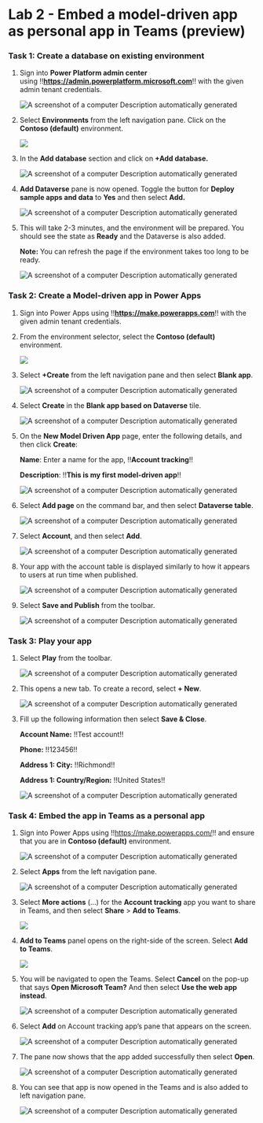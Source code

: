 # **Lab 2 - Embed a model-driven app as personal app in Teams (preview)** 

### **Task 1: Create a database on existing environment**

1.  Sign into **Power Platform admin center**
    using !!**https://admin.powerplatform.microsoft.com**!!
    with the given admin tenant credentials.

     ![A screenshot of a computer Description automatically generated](./media/image1.png)

2.  Select **Environments** from the left navigation pane. Click on the **Contoso (default)** environment.

     ![](./media/image2.png)

3.  In the **Add database** section and click on **+Add database.**

     ![A screenshot of a computer Description automatically generated](./media/image3.png)

4.  **Add Dataverse** pane is now opened. Toggle the button for **Deploy
    sample apps and data** to **Yes** and then select **Add.**

     ![A screenshot of a computer Description automatically generated](./media/image4.png)

5.  This will take 2-3 minutes, and the environment will be prepared.
    You should see the state as **Ready** and the Dataverse is also
    added.

     **Note:** You can refresh the page if the environment takes too long to be ready.
    
     ![A screenshot of a computer Description automatically generated](./media/image5.png)

### **Task 2: Create a Model-driven app in Power Apps**

1.  Sign into Power Apps
    using !!**https://make.powerapps.com**!!
    with the given admin tenant credentials.

2.  From the environment selector, select the **Contoso (default)**
    environment.

     ![](./media/image6.png)

3.  Select **+Create** from the left navigation pane and then select
    **Blank app**.

     ![A screenshot of a computer Description automatically generated](./media/image7.png)

4.  Select **Create** in the **Blank app based on Dataverse** tile.

     ![A screenshot of a computer Description automatically generated](./media/image8.png)

5.  On the **New Model Driven App** page, enter the following details,
    and then click **Create**:

     **Name**: Enter a name for the app, !!**Account tracking**!!
    
     **Description**: !!**This is my first model-driven app**!!
    
     ![A screenshot of a computer Description automatically generated](./media/image9.png)

5.  Select **Add page** on the command bar, and then select **Dataverse
    table**.

     ![A screenshot of a computer Description automatically generated](./media/image10.png)

6.  Select **Account**, and then select **Add**.

     ![A screenshot of a computer Description automatically generated](./media/image11.png)

7.  Your app with the account table is displayed similarly to how it
    appears to users at run time when published.

     ![A screenshot of a computer Description automatically generated](./media/image12.png)

8.  Select **Save and Publish** from the toolbar.

     ![A screenshot of a computer Description automatically generated](./media/image14.png)

### **Task 3: Play your app**

1.  Select **Play** from the toolbar.

     ![A screenshot of a computer Description automatically generated](./media/image15.png)

2.  This opens a new tab. To create a record, select **+ New**.

     ![A screenshot of a computer Description automatically generated](./media/image16.png)

3.  Fill up the following information then select **Save & Close**.

     **Account Name:** !!Test account!!
    
     **Phone:** !!123456!!
    
     **Address 1: City:** !!Richmond!!
    
     **Address 1: Country/Region:** !!United States!!
    
     ![A screenshot of a computer Description automatically generated](./media/image17.png)

### **Task 4: Embed the app in Teams as a personal app**

1.  Sign into Power Apps using !!https://make.powerapps.com/!! and ensure
    that you are in **Contoso (default)** environment.

     ![A screenshot of a computer Description automatically generated](./media/image18.png)

2.  Select **Apps** from the left navigation pane.

     ![A screenshot of a computer Description automatically generated](./media/image19.png)

3.  Select **More actions** (...) for the **Account tracking** app you
    want to share in Teams, and then select **Share** > **Add to
    Teams**.

     ![](./media/image20.png)

4.  **Add to Teams** panel opens on the right-side of the screen. Select **Add to Teams**.

     ![](./media/image21.png)

5.  You will be navigated to open the Teams. Select **Cancel** on the
    pop-up that says **Open Microsoft Team?** And then select **Use the
    web app instead**.

     ![A screenshot of a computer Description automatically generated](./media/image22.png)

6.  Select **Add** on Account tracking app’s pane that appears on the
    screen.

     ![A screenshot of a computer Description automatically generated](./media/image23.png)

7.  The pane now shows that the app added successfully then select
    **Open**.

     ![A screenshot of a computer Description automatically generated](./media/image24.png)

8.  You can see that app is now opened in the Teams and is also added to
    left navigation pane.

     ![A screenshot of a computer Description automatically generated](./media/image25.png)
